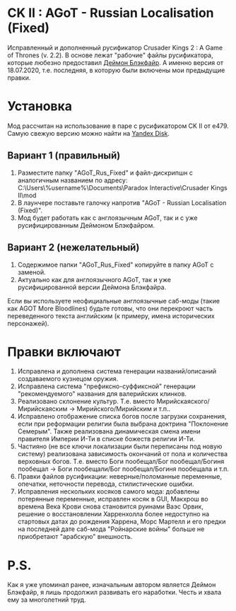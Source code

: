 # CK II : AGoT - Russian Localisation (Fixed)
Исправленный и дополненный русификатор Crusader Kings 2 : A Game of Thrones (v. 2.2). В основе лежат "рабочие" файлы русификатора, которые любезно предоставил [Деймон Блэкфайр](https://www.strategium.ru/forum/profile/15285-deymon-blekfayr/). А именно версия от 18.07.2020, т.е. последняя, в которую были включены мои предыдущие правки.
# Установка
Мод рассчитан на использование в паре с русификатором CK II от e479. Самую свежую версию можно найти на [Yandex Disk](https://yadi.sk/d/_53z7PyCchlEWQ).
## Вариант 1 (правильный)
1) Разместите папку "AGoT_Rus_Fixed" и файл-дискрипшн с аналогичным названием по адресу: C:\Users\\%username%\\Documents\Paradox Interactive\Crusader Kings II\mod
2) В лаунчере поставьте галочку напротив "AGoT - Russian Localisation (Fixed)".
3) Мод будет работать как с англоязычным AGoT, так и с уже русифицированным Деймоном Блэкфайром.
## Вариант 2 (нежелательный)
1) Содержимое папки "AGoT_Rus_Fixed" копируйте в папку AGoT с заменой.
2) Актуально как для англоязычного AGoT, так и уже русифицированной версии Деймона Блэкфайра.

Если вы используете неофициальные англоязычные саб-моды (такие как AGOT More Bloodlines) будьте готовы, что они перекроют часть переведенного текста английским (к примеру, имена исторических персонажей).
# Правки включают
1) Исправлена и дополнена система генерации названий/описаний создаваемого кузнецом оружия.
2) Исправлена система "префиксно-суффиксной" генерации "рекомендуемого" названия для валерийских клинков.
3) Реализовано склонение культур. Т.е. вместо Мирийскаяского/Мирийскаяским -> Мирийского/Мирийским и т.п..
4) Исправлено отображение списка богов после загрузки сохранения, если при реформации религии была выбрана доктрина "Поклонение Семерым". Также реализована динамическая смена имени правителя Империи И-Ти в списке божеств религии И-Ти.
5) Частияно (не все ключи локализации были переписаны под новую систему) реализована зависимость окончаний от пола и количества верховных богов. Т.е. вместо Боги пообещал/Бог пообещал/Богиня пообещал -> Боги пообещали/Бог пообещал/Богиня пообещала и т.п.
6) Правки файлов русификации: неверные/поломанные переменные, опечатки, неточности перевода, стилистические ошибки.
7) Исправления нескольких косяков самого мода: добавлены потерянные переменные, исправлен косяк в GUI, Макхрош во времена Века Крови снова становится руинами Ваэс Орвик, решение о восстановлении Харренхолла более недоступно на стартовых датах до рождения Харрена, Морс Мартелл и его предки на последней дате саб-мода "Ройнарские войны" больше не приобретают "арабскую" внешность.
# P.S.
Как я уже упоминал ранее, изначальным автором является Деймон Блэкфайр, я лишь продолжил развивать его наработки. Честь и хвала ему за многолетний труд.